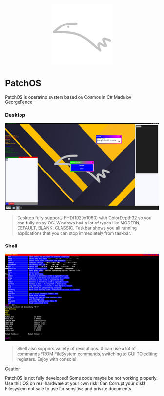 <p align="center">
 <img src="Other/logo.png" style="width:200px">
</p>
<h1> PatchOS </h1>

PatchOS is operating system based on [Cosmos](https://github.com/CosmosOS/Cosmos) in C# Made by GeorgeFence

### Desktop
<img src="Other/Screenshot 2024-02-25 205830.png" style="width:800px">

> Desktop fully supports FHD(1920x1080) with ColorDepth32 so you can fully enjoy OS. Windows had a lot of types like MODERN, DEFAULT, BLANK, CLASSIC. Taskbar shows you all running applications that you can stop immediately from taskbar.

### Shell
<img src="Other/Screenshot 2024-02-25 210327.png" style="width:800px">

> Shell also suppors variety of resolutions. U can use a lot of commands FROM FileSystem commands, switching to GUI TO editing registers. Enjoy with console!

> [!CAUTION]
> PatchOS is not fully developed! Some code maybe be not working properly. Use this OS on real hardware at your own risk! Can Corrupt your disk! Filesystem not safe to use for sensitive and private documents
